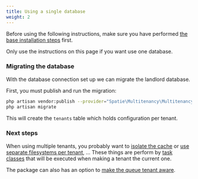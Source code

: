 ```yaml
---
title: Using a single database
weight: 2
---
```


Before using the following instructions, make sure you have performed [the base installation steps](/laravel-multitenancy/v1/installation/base-installation) first.
 
 Only use the instructions on this page if you want use one database.

### Migrating the database

With the database connection set up we can migrate the landlord database. 

First, you must publish and run the migration:

```bash
php artisan vendor:publish --provider="Spatie\Multitenancy\MultitenancyServiceProvider" --tag="migrations"
php artisan migrate
```

This will create the `tenants` table which holds configuration per tenant.

### Next steps

When using multiple tenants, you probably want to [isolate the cache](/laravel-multitenancy/v1/using-tasks-to-prepare-the-environment/cache/) or [use separate filesystems per tenant](/laravel-multitenancy/v1/using-tasks-to-prepare-the-environment/filesystems/), ... These things are perform by [task classes](/laravel-multitenancy/v1/using-tasks-to-prepare-the-environment/overview/) that will be executed when making a tenant the current one.

The package can also has an option to [make the queue tenant aware](/laravel-multitenancy/v1/basic-usage/making-queues-tenant-aware/).
